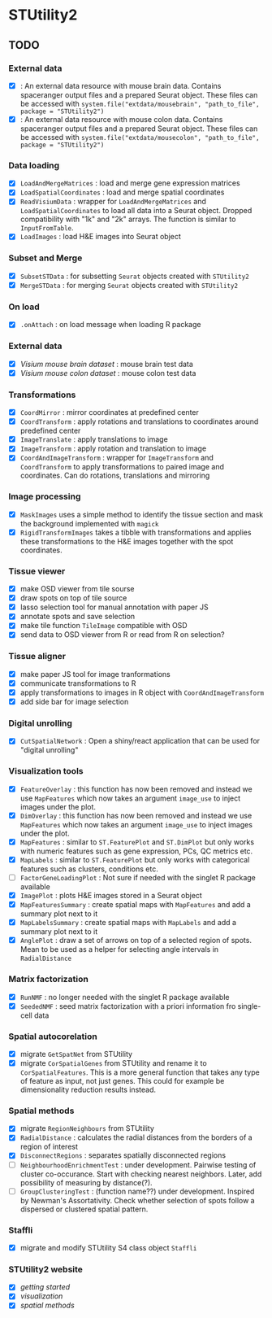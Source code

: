 # STUtility2

## TODO

### External data

- [x] : An external data resource with mouse brain data. Contains spaceranger output files and a prepared Seurat object. These 
files can be accessed with `system.file("extdata/mousebrain", "path_to_file", package = "STUtility2")` 
- [x] : An external data resource with mouse colon data. Contains spaceranger output files and a prepared Seurat object. These 
files can be accessed with `system.file("extdata/mousecolon", "path_to_file", package = "STUtility2")`

### Data loading

- [x] `LoadAndMergeMatrices` : load and merge gene expression matrices
- [x] `LoadSpatialCoordinates` : load and merge spatial coordinates
- [x] `ReadVisiumData` : wrapper for `LoadAndMergeMatrices` and `LoadSpatialCoordinates` to load all data into a Seurat object. Dropped 
compatibility with "1k" and "2k" arrays. The function is similar to `InputFromTable`.
- [x] `LoadImages` : load H&E images into Seurat object

### Subset and Merge

- [x] `SubsetSTData` : for subsetting `Seurat` objects created with `STUtility2`
- [x] `MergeSTData` : for merging `Seurat` objects created with `STUtility2`

### On load

- [x] `.onAttach` : on load message when loading R package

### External data

- [x] _Visium mouse brain dataset_ : mouse brain test data 
- [x] _Visium mouse colon dataset_ : mouse colon test data

### Transformations

- [x] `CoordMirror` : mirror coordinates at predefined center
- [x] `CoordTransform` : apply rotations and translations to coordinates 
around predefined center
- [x] `ImageTranslate` : apply translations to image
- [x] `ImageTransform` : apply rotation and translation to image
- [x] `CoordAndImageTransform` : wrapper for `ImageTransform` and 
`CoordTransform` to apply transformations to paired image and coordinates. 
Can do rotations, translations and mirroring

### Image processing

- [x] `MaskImages` uses a simple method to identify the tissue section and mask the background implemented with 
`magick` 
- [x] `RigidTransformImages` takes a tibble with transformations and applies these transformations to the H&E 
images together with the spot coordinates.

### Tissue viewer

- [x] make OSD viewer from tile sourse
- [x] draw spots on top of tile source
- [x] lasso selection tool for manual annotation with paper JS
- [x] annotate spots and save selection
- [x] make tile function `TileImage` compatible with OSD
- [x] send data to OSD viewer from R or read from R on selection?

### Tissue aligner

- [x] make paper JS tool for image tranformations
- [x] communicate transformations to R
- [x] apply transformations to images in R object with `CoordAndImageTransform`
- [x] add side bar for image selection

### Digital unrolling

- [x] `CutSpatialNetwork` : Open a shiny/react application that can be used for "digital unrolling"

### Visualization tools
 
- [x] `FeatureOverlay` : this function has now been removed and instead we use `MapFeatures` which now takes an argument
`image_use` to inject images under the plot.
- [x] `DimOverlay` : this function has now been removed and instead we use `MapFeatures` which now takes an argument
`image_use` to inject images under the plot.
- [x] `MapFeatures` : similar to `ST.FeaturePlot` and `ST.DimPlot` but only works with numeric features such as
gene expression, PCs, QC metrics etc.
- [x] `MapLabels` : similar to `ST.FeaturePlot` but only works with categorical features such as
clusters, conditions etc.
- [ ] `FactorGeneLoadingPlot` : Not sure if needed with the singlet R package available
- [x] `ImagePlot` : plots H&E images stored in a Seurat object
- [x] `MapFeaturesSummary` : create spatial maps with `MapFeatures` and add a summary plot next to it
- [x] `MapLabelsSummary` : create spatial maps with `MapLabels` and add a summary plot next to it
- [x] `AnglePlot` : draw a set of arrows on top of a selected region of spots. Mean to be used as a helper for selecting 
angle intervals in `RadialDistance` 

### Matrix factorization

- [x] `RunNMF` : no longer needed with the singlet R package available
- [x] `SeededNMF` : seed matrix factorization with a priori information fro single-cell data

### Spatial autocorelation

- [x] migrate `GetSpatNet` from STUtility
- [x] migrate `CorSpatialGenes` from STUtility and rename it to `CorSpatialFeatures`. This is a 
more general function that takes any type of feature as input, not just genes. This could for 
example be dimensionality reduction results instead.

### Spatial methods

- [x] migrate `RegionNeighbours` from STUtility
- [x] `RadialDistance` : calculates the radial distances from the borders of a region of interest
- [x] `DisconnectRegions` : separates spatially disconnected regions 
- [ ] `NeighbourhoodEnrichmentTest` : under development. Pairwise testing of cluster co-occurance. Start with checking nearest neighbors. Later, add possibility of measuring by distance(?).
- [ ] `GroupClusteringTest` : (function name??) under development. Inspired by Newman's Assortativity. Check whether selection of spots follow a dispersed or clustered spatial pattern.

### Staffli

- [x] migrate and modify STUtility S4 class object `Staffli`

### STUtility2 website

- [x] _getting started_
- [x] _visualization_
- [x] _spatial methods_
